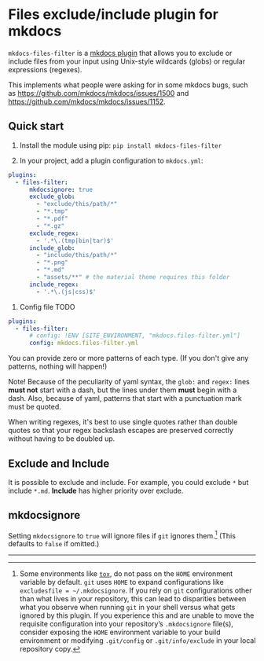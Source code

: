 # Files exclude/include plugin for mkdocs

`mkdocs-files-filter` is a [mkdocs plugin](http://www.mkdocs.org/user-guide/plugins/) that allows you to exclude or include files from your input using Unix-style wildcards (globs) or regular expressions (regexes).

This implements what people were asking for in some mkdocs bugs, such as <https://github.com/mkdocs/mkdocs/issues/1500> and <https://github.com/mkdocs/mkdocs/issues/1152>.

## Quick start

1. Install the module using pip: `pip install mkdocs-files-filter`

1. In your project, add a plugin configuration to `mkdocs.yml`:

  ```yaml
  plugins:
    - files-filter:
        mkdocsignore: true
        exclude_glob:
          - "exclude/this/path/*"
          - "*.tmp"
          - "*.pdf"
          - "*.gz"
        exclude_regex:
          - '.*\.(tmp|bin|tar)$'
        include_glob:
          - "include/this/path/*"
          - "*.png"
          - "*.md"
          - "assets/**" # the material theme requires this folder
        include_regex:
          - '.*\.(js|css)$'
  ```

1. Config file TODO

  ```yaml
  plugins:
    - files-filter:
        # config: !ENV [SITE_ENVIRONMENT, "mkdocs.files-filter.yml"]
        config: mkdocs.files-filter.yml
  ```

You can provide zero or more patterns of each type. (If you don't give any patterns, nothing will happen!)

Note! Because of the peculiarity of yaml syntax, the `glob:` and `regex:` lines **must not** start with a dash, but the lines under them **must** begin with a dash.
Also, because of yaml, patterns that start with a punctuation mark must be quoted.

When writing regexes, it's best to use single quotes rather than double quotes so that your regex backslash escapes are preserved correctly without having to be doubled up.

## Exclude and Include

It is possible to exclude and include. For example, you could exclude `*` but include `*.md`.
**Include** has higher priority over exclude.

## mkdocsignore

Setting `mkdocsignore` to `true` will ignore files if `git` ignores them.[^1] (This defaults to `false` if omitted.)

---

[^1]: Some environments like [`tox`](https://tox.readthedocs.io/), do not pass on the `HOME` environment variable by default. `git` uses `HOME` to expand configurations like `excludesfile = ~/.mkdocsignore`. If you rely on `git` configurations other than what lives in your repository, this can lead to disparities between what you observe when running `git` in your shell versus what gets ignored by this plugin. If you experience this and are unable to move the requisite configuration into your repository’s `.mkdocsignore` file(s), consider exposing the `HOME` environment variable to your build environment or modifying `.git/config` or `.git/info/exclude` in your local repository copy.
